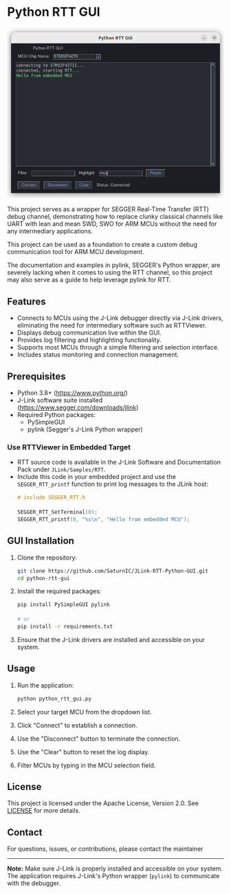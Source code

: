 # Python RTT GUI
![RTT GUI](./docs/python_rtt_gui.png)

This project serves as a wrapper for SEGGER Real-Time Transfer (RTT) debug channel, 
demonstrating how to replace clunky classical channels like UART with lean and mean SWD, SWO for ARM MCUs
without the need for any intermediary applications.

This project can be used as a foundation to create a custom debug communication tool for ARM MCU development.

The documentation and examples in pylink, SEGGER's Python wrapper, are severely lacking when it comes to using the RTT channel, so this project may also serve as a guide to help leverage pylink for RTT.

## Features
- Connects to MCUs using the J-Link debugger directly via J-Link drivers, eliminating the need for intermediary software such as RTTViewer.
- Displays debug communication live within the GUI.
- Provides log filtering and highlighting functionality.
- Supports most MCUs through a simple filtering and selection interface.
- Includes status monitoring and connection management.

## Prerequisites
- Python 3.8+ (https://www.python.org/)
- J-Link software suite installed (https://www.segger.com/downloads/jlink)
- Required Python packages:
  - PySimpleGUI
  - pylink (Segger's J-Link Python wrapper)

### Use RTTViewer in Embedded Target
- RTT source code is available in the J-Link Software and Documentation Pack under `JLink/Samples/RTT`.
- Include this code in your embedded project and use the `SEGGER_RTT_printf` function to print log messages to the JLink host:
  ```C
  # include SEGGER_RTT.h

  SEGGER_RTT_SetTerminal(0);
  SEGGER_RTT_printf(0, "%s\n", "Hello from embedded MCU");
  ```

## GUI Installation

1. Clone the repository:
   ```bash
   git clone https://github.com/SaturnIC/JLink-RTT-Python-GUI.git
   cd python-rtt-gui
   ```
2. Install the required packages:
   ```bash
   pip install PySimpleGUI pylink

   # or
   pip install -r requirements.txt
   ```
3. Ensure that the J-Link drivers are installed and accessible on your system.

## Usage

1. Run the application:
   ```bash
   python python_rtt_gui.py
   ```

2. Select your target MCU from the dropdown list.

3. Click "Connect" to establish a connection.

4. Use the "Disconnect" button to terminate the connection.

5. Use the "Clear" button to reset the log display.

6. Filter MCUs by typing in the MCU selection field.

## License

This project is licensed under the Apache License, Version 2.0. See [LICENSE](LICENSE) for more details.

## Contact

For questions, issues, or contributions, please contact the maintainer

---

**Note:** Make sure J-Link is properly installed and accessible on your system. The application requires J-Link's Python wrapper (`pylink`) to communicate with the debugger.
